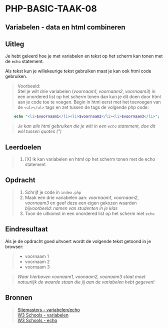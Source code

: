 # PHP-BASIC-TAAK-08
## Variabelen - data en html combineren
## Uitleg
Je hebt geleerd hoe je met variabelen en tekst op het scherm kan tonen met de `echo` statement. 
>
Als tekst kun je willekeurige tekst gebruiken maat je kan ook html code gebruiken.

>Voorbeeld:  
Stel je wilt drie variabelen (_voornaam1_, _voornaam2_, _voornaam3_) in een onordered list op het scherm tonen dan kun je dit doen door html aan je code toe te voegen. Begin in html eerst met het toevoegen van de `<ul></ul>` tags
en zet tussen de tags de volgende php code:

```php
    echo "<li>$voornaam1</li><li>$voornaam2</li><li>$voornaam3</li>";
```
>_Je kan alle html gebruiken die je wilt in een `echo` statement, doe dit wel tussen quotes (")_
>
## Leerdoelen
>1. [X] Ik kan variabelen en html op het scherm tonen met de echo statement

## Opdracht
>1. Schrijf je code in `index.php`
>2. Maak een drie variabelen aan: _voornaam1_, _voornaam2_, _voornaam3_ en geef deze een eigen gekozen waarden _bijvoorbeeld: namen van studenten in je klas_
>3. Toon de uitkomst in een onordered list op het scherm met `echo`

## Eindresultaat
Als je de opdracht goed uitvoert wordt de volgende tekst getoond in je browser: 
>* voornaam 1
>* voornaam 2
>* voornaam 3

>_Waar hierboven voonaam1, voonaam2, voonaam3 staat moet natuurlijk de waarde staan die jij aan de variabelen hebt gegeven!_

## Bronnen
>[Sitemasters - variabelen/echo](http://www.sitemasters.be/tutorials/1/1/3/PHP/Variabelen_in_PHP#wat)  
>[W3 Schools - variabelen](https://www.w3schools.com/php/php_variables.asp)  
>[W3 Schools - echo](https://www.w3schools.com/php/php_echo_print.asp)  